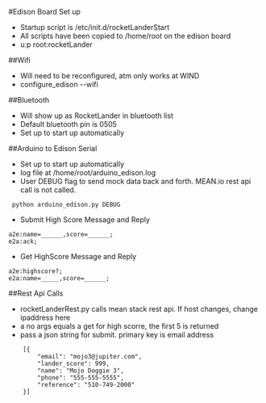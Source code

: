 #Edison Board Set up

 * Startup script is /etc/init.d/rocketLanderStart
 * All scripts have been copied to /home/root on the edison board
 * u:p root:rocketLander

##Wifi
 * Will need to be reconfigured, atm only works at WIND 
 * configure_edison --wifi

##Bluetooth
 * Will show up as RocketLander in bluetooth list
 * Default bluetooth pin is 0505
 * Set up to start up automatically

##Arduino to Edison Serial
 * Set up to start up automatically
 * log file at /home/root/arduino_edison.log
 * User DEBUG  flag to send mock data back and forth. MEAN.io rest api call is not called.
```
 python arduino_edison.py DEBUG
 ```
 * Submit High Score Message and Reply
```
a2e:name=______,score=______;
e2a:ack;
```
 * Get HighScore Message and Reply
```
a2e:highscore?;
e2a:name=_____,score=______;
```

##Rest Api Calls
 * rocketLanderRest.py calls mean stack rest api. If host changes, change ipaddress here
 * a no args equals a get for high scorre, the first 5 is returned
 * pass a json string for submit. primary key is email address
```
    [{
        "email": "mojo3@jupiter.com",
        "lander_score": 999,
        "name": "Mojo Doggie 3",
        "phone": "555-555-5555",
        "reference": "510-749-2000"
    }]
```


